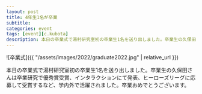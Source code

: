 ```yaml
---
layout: post
title: 4年生1名が卒業
subtitle: 
categories: event
tags: [event][c.kubota]
description: 本日の卒業式で湯村研究室初の卒業生1名を送り出しました。卒業生の久保田さんは卒業研究で優秀賞受賞、インタラクションにて発表、ヒーローズリーグに応募して受賞するなど、学内外で活躍されました。卒業おめでとうございます。
---
```

![卒業式]({{ "/assets/images/2022/graduate2022.jpg" | relative_url }})

本日の卒業式で湯村研究室初の卒業生1名を送り出しました。卒業生の久保田さんは卒業研究で優秀賞受賞、インタラクションにて発表、ヒーローズリーグに応募して受賞するなど、学内外で活躍されました。卒業おめでとうございます。